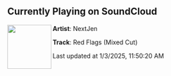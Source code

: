 ## Currently Playing on SoundCloud

[<img align="left" width="100" src="https://i1.sndcdn.com/artworks-OSNyCDvSR6wa-0-t500x500.jpg">](https://soundcloud.com/oneseventy/red-flags-mixed-cut?in=oneseventy/sets/oneseventy-the-annual-vi)

**Artist**: NextJen 

**Track**: Red Flags (Mixed Cut)

Last updated at 1/3/2025, 11:50:20 AM
